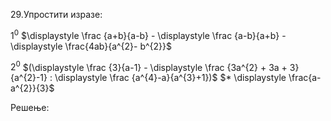 29.Упростити изразе:

$1^{0}$ $\displaystyle \frac {a+b}{a-b} - \displaystyle \frac {a-b}{a+b} - \displaystyle \frac{4ab}{a^{2}- b^{2}}$


$2^{0}$ $(\displaystyle \frac {3}{a-1} - \displaystyle \frac {3a^{2} + 3a + 3}{a^{2}-1} : \displaystyle \frac {a^{4}-a}{a^{3}+1})$ $* \displaystyle \frac{a-a^{2}}{3}$


Решење:



